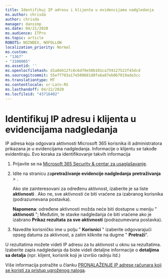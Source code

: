 ```yaml
---
title: Identifikuj IP adresu i klijenta u evidencijama nadgledanja
ms.author: chrisda
author: chrisda
manager: dansimp
ms.date: 04/21/2020
ms.audience: ITPro
ms.topic: article
ROBOTS: NOINDEX, NOFOLLOW
localization_priority: Normal
ms.custom:
- "1367"
- "3100005"
ms.assetid: ''
ms.openlocfilehash: d1a0d412fc0c6d79e50b101ca759127522f45dcd
ms.sourcegitcommit: 55eff703a17e500681d8fa6a87eb067019ade3cc
ms.translationtype: MT
ms.contentlocale: sr-Latn-RS
ms.lasthandoff: 04/22/2020
ms.locfileid: "43716402"
---
```

# <a name="identify-ip-address-and-client-in-audit-logs"></a>Identifikuj IP adresu i klijenta u evidencijama nadgledanja

IP adresa koja odgovara aktivnosti Microsoft 365 korisnika ili administratora prikazana je u evidencijama nadgledanja. Informacije o klijentu se takođe evidentiraju. Evo koraka za identifikovanje takvih informacija

1. Prijavite se na [Microsoft 365 Security & centar za usaglašavanje](https://protection.office.com/).

2. Idite na stranicu za**pretraživanje evidencije nadgledanja** **pretraživanja** > .

   Ako ste zainteresovani za određenu aktivnost, izaberite je sa liste **aktivnosti** . Ako ne, sve aktivnosti će biti vraćene za izabranog korisnika (podrazumevana postavka).

   **Napomena**: određene aktivnosti možda neće biti dostupne u meniju " **aktivnosti** "; Međutim, te stavke nadgledanja će biti vraćene ako je izabrano **Prikaz rezultata za sve aktivnosti** (podrazumevana postavka).

3. Navedite korisničko ime u polju " **Korisnici** " izaberite odgovarajući opseg datuma za aktivnost, a zatim kliknite na dugme " **Pretraži**".

U rezultatima možete videti IP adresu za tu aktivnost u oknu sa rezultatima. Izaberite zapis nadgledanja da biste videli detaljne informacije o **detaljima sa detalja** (npr. klijent, korisnik koji je izvršio radnju itd.)

Više informacija potražite u članku [PRONALAŽENJE IP adrese računara koji se koristi za pristup ugroženog naloga](https://docs.microsoft.com/office365/securitycompliance/auditing-troubleshooting-scenarios#finding-the-ip-address-of-the-computer-used-to-access-a-compromised-account).
